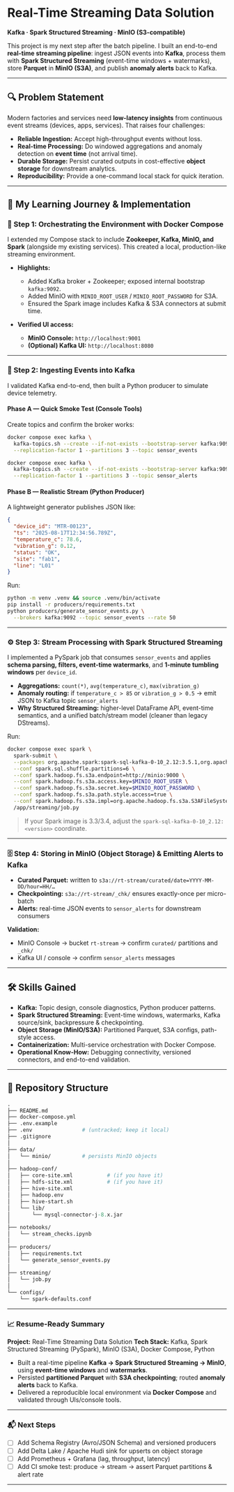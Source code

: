 # Real-Time Streaming Data Solution

**Kafka · Spark Structured Streaming · MinIO (S3-compatible)**

This project is my next step after the batch pipeline. I built an end-to-end **real-time streaming pipeline**: ingest JSON events into **Kafka**, process them with **Spark Structured Streaming** (event-time windows + watermarks), store **Parquet** in **MinIO (S3A)**, and publish **anomaly alerts** back to Kafka.

---

## 🔍 Problem Statement

Modern factories and services need **low-latency insights** from continuous event streams (devices, apps, services). That raises four challenges:

* **Reliable Ingestion:** Accept high-throughput events without loss.
* **Real-time Processing:** Do windowed aggregations and anomaly detection on **event time** (not arrival time).
* **Durable Storage:** Persist curated outputs in cost-effective **object storage** for downstream analytics.
* **Reproducibility:** Provide a one-command local stack for quick iteration.

---

## 🚀 My Learning Journey & Implementation

### 🧱 Step 1: Orchestrating the Environment with Docker Compose

I extended my Compose stack to include **Zookeeper, Kafka, MinIO, and Spark** (alongside my existing services). This created a local, production-like streaming environment.

* **Highlights:**

  * Added Kafka broker + Zookeeper; exposed internal bootstrap `kafka:9092`.
  * Added MinIO with `MINIO_ROOT_USER` / `MINIO_ROOT_PASSWORD` for S3A.
  * Ensured the Spark image includes Kafka & S3A connectors at submit time.
* **Verified UI access:**

  * **MinIO Console:** `http://localhost:9001`
  * **(Optional) Kafka UI:** `http://localhost:8080`

---

### 📡 Step 2: Ingesting Events into Kafka

I validated Kafka end-to-end, then built a Python producer to simulate device telemetry.

#### **Phase A — Quick Smoke Test (Console Tools)**

Create topics and confirm the broker works:

```bash
docker compose exec kafka \
  kafka-topics.sh --create --if-not-exists --bootstrap-server kafka:9092 \
  --replication-factor 1 --partitions 3 --topic sensor_events

docker compose exec kafka \
  kafka-topics.sh --create --if-not-exists --bootstrap-server kafka:9092 \
  --replication-factor 1 --partitions 3 --topic sensor_alerts
```

#### **Phase B — Realistic Stream (Python Producer)**

A lightweight generator publishes JSON like:

```json
{
  "device_id": "MTR-00123",
  "ts": "2025-08-17T12:34:56.789Z",
  "temperature_c": 78.6,
  "vibration_g": 0.12,
  "status": "OK",
  "site": "fab1",
  "line": "L01"
}
```

Run:

```bash
python -m venv .venv && source .venv/bin/activate
pip install -r producers/requirements.txt
python producers/generate_sensor_events.py \
  --brokers kafka:9092 --topic sensor_events --rate 50
```

---

### ⚙️ Step 3: Stream Processing with Spark Structured Streaming

I implemented a PySpark job that consumes `sensor_events` and applies **schema parsing, filters, event-time watermarks**, and **1-minute tumbling windows** per `device_id`.

* **Aggregations:** `count(*)`, `avg(temperature_c)`, `max(vibration_g)`
* **Anomaly routing:** if `temperature_c > 85` or `vibration_g > 0.5` → emit JSON to Kafka topic `sensor_alerts`
* **Why Structured Streaming:** higher-level DataFrame API, event-time semantics, and a unified batch/stream model (cleaner than legacy DStreams).

Run:

```bash
docker compose exec spark \
  spark-submit \
  --packages org.apache.spark:spark-sql-kafka-0-10_2.12:3.5.1,org.apache.hadoop:hadoop-aws:3.3.4,com.amazonaws:aws-java-sdk-bundle:1.12.262 \
  --conf spark.sql.shuffle.partitions=6 \
  --conf spark.hadoop.fs.s3a.endpoint=http://minio:9000 \
  --conf spark.hadoop.fs.s3a.access.key=$MINIO_ROOT_USER \
  --conf spark.hadoop.fs.s3a.secret.key=$MINIO_ROOT_PASSWORD \
  --conf spark.hadoop.fs.s3a.path.style.access=true \
  --conf spark.hadoop.fs.s3a.impl=org.apache.hadoop.fs.s3a.S3AFileSystem \
  /app/streaming/job.py
```

> If your Spark image is 3.3/3.4, adjust the `spark-sql-kafka-0-10_2.12:<version>` coordinate.

---

### 🗄️ Step 4: Storing in MinIO (Object Storage) & Emitting Alerts to Kafka

* **Curated Parquet:** written to `s3a://rt-stream/curated/date=YYYY-MM-DD/hour=HH/…`
* **Checkpointing:** `s3a://rt-stream/_chk/` ensures exactly-once per micro-batch
* **Alerts:** real-time JSON events to `sensor_alerts` for downstream consumers

**Validation:**

* MinIO Console → bucket `rt-stream` → confirm `curated/` partitions and `_chk/`
* Kafka UI / console → confirm `sensor_alerts` messages

---

## 🛠️ Skills Gained

* **Kafka:** Topic design, console diagnostics, Python producer patterns.
* **Spark Structured Streaming:** Event-time windows, watermarks, Kafka source/sink, backpressure & checkpointing.
* **Object Storage (MinIO/S3A):** Partitioned Parquet, S3A configs, path-style access.
* **Containerization:** Multi-service orchestration with Docker Compose.
* **Operational Know-How:** Debugging connectivity, versioned connectors, and end-to-end validation.

---

## 📁 Repository Structure

```graphql
.
├── README.md
├── docker-compose.yml
├── .env.example
├── .env                # (untracked; keep it local)
├── .gitignore
│
├── data/
│   └── minio/          # persists MinIO objects
│
├── hadoop-conf/
│   ├── core-site.xml           # (if you have it)
│   ├── hdfs-site.xml           # (if you have it)
│   ├── hive-site.xml
│   ├── hadoop.env
│   ├── hive-start.sh
│   └── lib/
│       └── mysql-connector-j-8.x.jar
│
├── notebooks/
│   └── stream_checks.ipynb
│
├── producers/
│   ├── requirements.txt
│   └── generate_sensor_events.py
│
├── streaming/
│   └── job.py
│
└── configs/
    └── spark-defaults.conf
```

---

### 📈 Resume-Ready Summary

**Project:** Real-Time Streaming Data Solution
**Tech Stack:** Kafka, Spark Structured Streaming (PySpark), MinIO (S3A), Docker Compose, Python

* Built a real-time pipeline **Kafka → Spark Structured Streaming → MinIO**, using **event-time windows** and **watermarks**.
* Persisted **partitioned Parquet** with **S3A checkpointing**; routed **anomaly alerts** back to Kafka.
* Delivered a reproducible local environment via **Docker Compose** and validated through UIs/console tools.

---

### 📬 Next Steps

* [ ] Add Schema Registry (Avro/JSON Schema) and versioned producers
* [ ] Add Delta Lake / Apache Hudi sink for upserts on object storage
* [ ] Add Prometheus + Grafana (lag, throughput, latency)
* [ ] Add CI smoke test: produce → stream → assert Parquet partitions & alert rate

---
